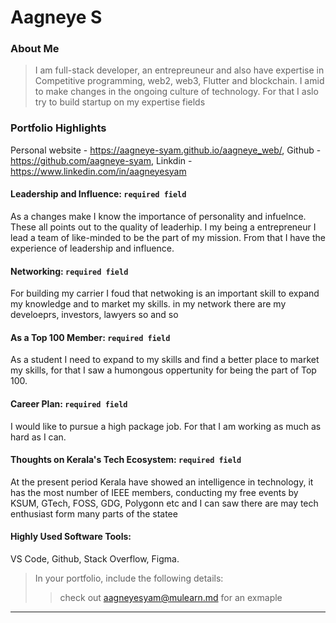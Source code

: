 
# Aagneye S

### About Me

> I am full-stack developer, an entrepreuneur and also have expertise in Competitive programming, web2, web3, Flutter and blockchain. I amid to make changes in the ongoing culture of technology. For that I aslo try to build startup on my expertise fields


### Portfolio Highlights
 Personal website - https://aagneye-syam.github.io/aagneye_web/,
 Github - https://github.com/aagneye-syam,
 Linkdin - https://www.linkedin.com/in/aagneyesyam

#### Leadership and Influence: `required field`

As a changes make I know the importance of personality and infuelnce. These all points out to the quality of leaderhip. I my being a entrepreneur I lead a team of like-minded to be the part of my mission. From that I have the experience of leadership and influence.

#### Networking: `required field`

For building my carrier I foud that netwoking is an important skill to expand my knowledge and to market my skills. in my network there are my develoeprs, investors, lawyers so and so

#### As a Top 100 Member: `required field`

As a student I need to expand to my skills and find a better place to market my skills, for that I saw a humongous oppertunity for being the part of Top 100.

#### Career Plan: `required field`

I would like to pursue a high package job. For that I am working as much as hard as I can.

#### Thoughts on Kerala's Tech Ecosystem: `required field`

At the present period Kerala have showed an intelligence in technology, it has the most number of IEEE members, conducting my free events by KSUM, GTech, FOSS, GDG, Polygonn etc and I can saw there are may tech enthusiast form many parts of the statee


#### Highly Used Software Tools:

VS Code, Github, Stack Overflow, Figma.


> In your portfolio, include the following details:
>> check out [aagneyesyam@mulearn.md](./profile/aagneyesyam@mulearn.md) for an exmaple

---

